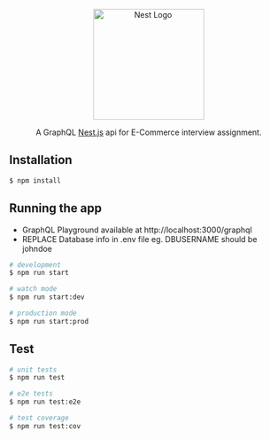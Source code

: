 <p align="center">
  <a href="http://nestjs.com/" target="blank"><img src="https://nestjs.com/img/logo-small.svg" width="200" alt="Nest Logo" /></a>
</p>

[circleci-image]: https://img.shields.io/circleci/build/github/nestjs/nest/master?token=abc123def456
[circleci-url]: https://circleci.com/gh/nestjs/nest

  <p align="center">A GraphQL <a href="http://nodejs.org" target="_blank">Nest.js</a> api for E-Commerce interview assignment.</p>
    <p align="center">

## Installation

```bash
$ npm install
```

## Running the app

- GraphQL Playground available at http://localhost:3000/graphql 
- REPLACE Database info in .env file eg. DBUSERNAME should be johndoe

```bash
# development
$ npm run start

# watch mode
$ npm run start:dev

# production mode
$ npm run start:prod
```

## Test

```bash
# unit tests
$ npm run test

# e2e tests
$ npm run test:e2e

# test coverage
$ npm run test:cov
```

